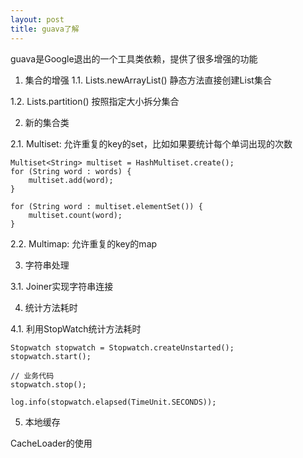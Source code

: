 ```yaml
---
layout: post
title: guava了解 
---
```


guava是Google退出的一个工具类依赖，提供了很多增强的功能

1. 集合的增强
1.1. Lists.newArrayList()  静态方法直接创建List集合

1.2. Lists.partition()  按照指定大小拆分集合


2. 新的集合类

2.1. Multiset: 允许重复的key的set，比如如果要统计每个单词出现的次数

    Multiset<String> multiset = HashMultiset.create();
    for (String word : words) {
        multiset.add(word);
    }

    for (String word : multiset.elementSet()) {
        multiset.count(word);
    }



2.2. Multimap: 允许重复的key的map


3. 字符串处理

3.1. Joiner实现字符串连接


4. 统计方法耗时

4.1. 利用StopWatch统计方法耗时

    Stopwatch stopwatch = Stopwatch.createUnstarted();
    stopwatch.start();

    // 业务代码
    stopwatch.stop();

    log.info(stopwatch.elapsed(TimeUnit.SECONDS));



5. 本地缓存

CacheLoader的使用
